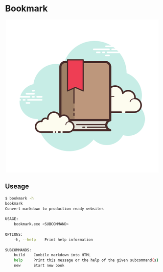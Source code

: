 # Bookmark

<p align="center">
  <img src="./bookmark.png" alt="bookmark"/>
</p>

## Useage

```bash
$ bookmark -h
bookmark
Convert markdown to production ready websites

USAGE:
    bookmark.exe <SUBCOMMAND>

OPTIONS:
    -h, --help    Print help information

SUBCOMMANDS:
    build    Combile markdown into HTML
    help     Print this message or the help of the given subcommand(s)
    new      Start new book
```
